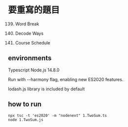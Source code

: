 # 要重寫的題目

139. Word Break

91. Decode Ways

207. Course Schedule

## environments

Typescript	Node.js 14.8.0	

Run with --harmony flag, enabling new ES2020 features.

lodash.js library is included by default

## how to run
```
npx tsc -t 'es2020' -m "nodenext" 1.TwoSum.ts
node 1.TwoSum.js
```
